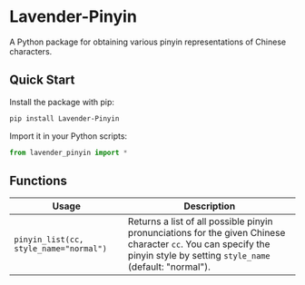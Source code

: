 # Lavender-Pinyin

A Python package for obtaining various pinyin representations of Chinese characters.

## Quick Start

Install the package with pip:

```bash
pip install Lavender-Pinyin
```

Import it in your Python scripts:

```python
from lavender_pinyin import *
```

## Functions

| Usage                                  | Description                                                  |
| -------------------------------------- | ------------------------------------------------------------ |
| `pinyin_list(cc, style_name="normal")` | Returns a list of all possible pinyin pronunciations for the given Chinese character `cc`. You can specify the pinyin style by setting `style_name` (default: "normal"). |